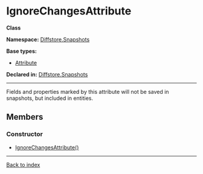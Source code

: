 # IgnoreChangesAttribute

**Class**

**Namespace:** [Diffstore.Snapshots](Diffstore.Snapshots.md)

**Base types:**

* [Attribute](#.md)


**Declared in:** [Diffstore.Snapshots](Diffstore.Snapshots.md)

------



Fields and properties marked by this attribute will not be saved
in snapshots, but included in entities.


## Members

### Constructor
* [IgnoreChangesAttribute()](Diffstore.Snapshots.IgnoreChangesAttribute.IgnoreChangesAttribute().md)

------

[Back to index](index.md)